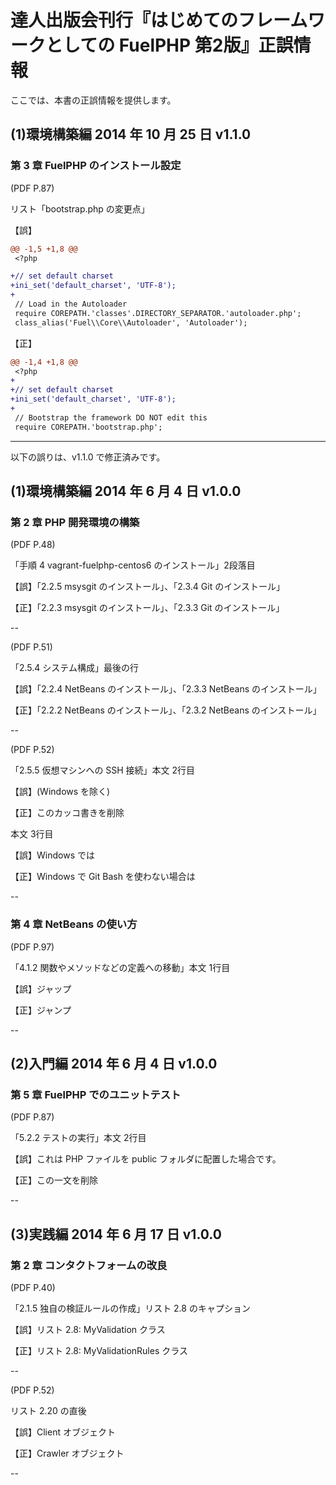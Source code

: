 # 達人出版会刊行『はじめてのフレームワークとしての FuelPHP 第2版』正誤情報

ここでは、本書の正誤情報を提供します。

## (1)環境構築編 2014 年 10 月 25 日 v1.1.0

### 第 3 章 FuelPHP のインストール設定

(PDF P.87)

リスト「bootstrap.php の変更点」

【誤】
~~~diff
@@ -1,5 +1,8 @@
 <?php

+// set default charset
+ini_set('default_charset', 'UTF-8');
+
 // Load in the Autoloader
 require COREPATH.'classes'.DIRECTORY_SEPARATOR.'autoloader.php';
 class_alias('Fuel\\Core\\Autoloader', 'Autoloader');
~~~

【正】
~~~diff
@@ -1,4 +1,8 @@
 <?php
+
+// set default charset
+ini_set('default_charset', 'UTF-8');
+
 // Bootstrap the framework DO NOT edit this
 require COREPATH.'bootstrap.php';

~~~

---

以下の誤りは、v1.1.0 で修正済みです。

## (1)環境構築編 2014 年 6 月 4 日 v1.0.0

### 第 2 章 PHP 開発環境の構築

(PDF P.48)

「手順 4 vagrant-fuelphp-centos6 のインストール」2段落目

【誤】「2.2.5 msysgit のインストール」、「2.3.4 Git のインストール」

【正】「2.2.3 msysgit のインストール」、「2.3.3 Git のインストール」

--

(PDF P.51)

「2.5.4 システム構成」最後の行

【誤】「2.2.4 NetBeans のインストール」、「2.3.3 NetBeans のインストール」

【正】「2.2.2 NetBeans のインストール」、「2.3.2 NetBeans のインストール」

--

(PDF P.52)

「2.5.5 仮想マシンへの SSH 接続」本文 2行目

【誤】(Windows を除く)

【正】このカッコ書きを削除

本文 3行目

【誤】Windows では

【正】Windows で Git Bash を使わない場合は

--

### 第 4 章 NetBeans の使い方

(PDF P.97)

「4.1.2 関数やメソッドなどの定義への移動」本文 1行目

【誤】ジャップ

【正】ジャンプ

--

## (2)入門編 2014 年 6 月 4 日 v1.0.0

### 第 5 章 FuelPHP でのユニットテスト

(PDF P.87)

「5.2.2 テストの実行」本文 2行目

【誤】これは PHP ファイルを public フォルダに配置した場合です。

【正】この一文を削除

--

## (3)実践編 2014 年 6 月 17 日 v1.0.0

### 第 2 章 コンタクトフォームの改良

(PDF P.40)

「2.1.5 独自の検証ルールの作成」リスト 2.8 のキャプション

【誤】リスト 2.8: MyValidation クラス

【正】リスト 2.8: MyValidationRules クラス

--

(PDF P.52)

リスト 2.20 の直後

【誤】Client オブジェクト

【正】Crawler オブジェクト

--
